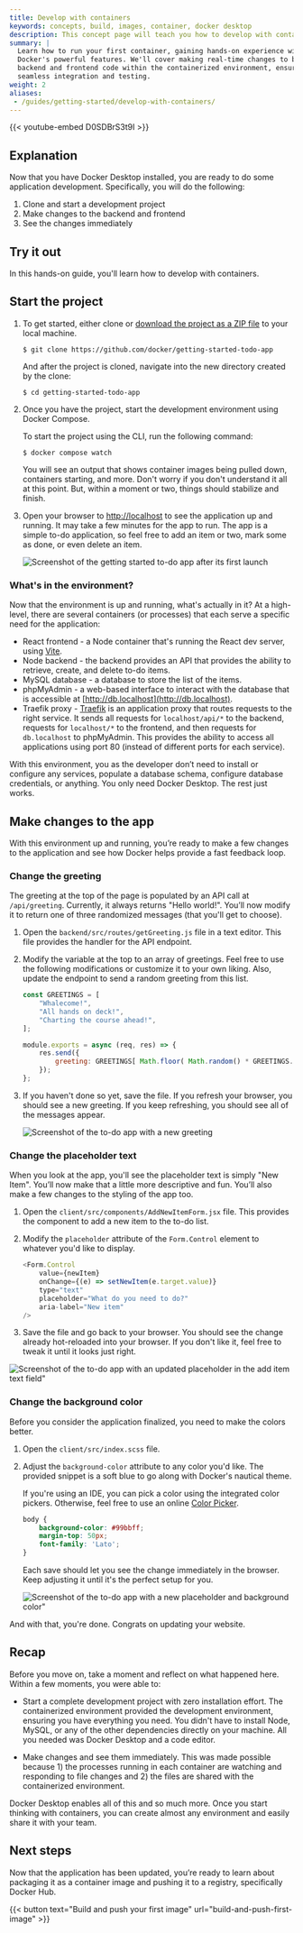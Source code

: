 ```yaml
---
title: Develop with containers
keywords: concepts, build, images, container, docker desktop
description: This concept page will teach you how to develop with containers
summary: |
  Learn how to run your first container, gaining hands-on experience with
  Docker's powerful features. We'll cover making real-time changes to both
  backend and frontend code within the containerized environment, ensuring
  seamless integration and testing.
weight: 2
aliases:
 - /guides/getting-started/develop-with-containers/
---
```


{{< youtube-embed D0SDBrS3t9I >}}

## Explanation

Now that you have Docker Desktop installed, you are ready to do some application development. Specifically, you will do the following:

1. Clone and start a development project
2. Make changes to the backend and frontend
3. See the changes immediately

## Try it out

In this hands-on guide, you'll learn how to develop with containers.


## Start the project

1. To get started, either clone or [download the project as a ZIP file](https://github.com/docker/getting-started-todo-app/archive/refs/heads/main.zip) to your local machine.

    ```console
    $ git clone https://github.com/docker/getting-started-todo-app
    ```

    And after the project is cloned, navigate into the new directory created by the clone:

    ```console
    $ cd getting-started-todo-app
    ```

2. Once you have the project, start the development environment using Docker Compose.


    To start the project using the CLI, run the following command:

   ```console
   $ docker compose watch
   ```

   You will see an output that shows container images being pulled down, containers starting, and more. Don't worry if you don't understand it all at this point. But, within a moment or two, things should stabilize and finish.


3. Open your browser to [http://localhost](http://localhost) to see the application up and running. It may take a few minutes for the app to run. The app is a simple to-do application, so feel free to add an item or two, mark some as done, or even delete an item.

    ![Screenshot of the getting started to-do app after its first launch](images/develop-getting-started-app-first-launch.webp)


### What's in the environment?

Now that the environment is up and running, what's actually in it? At a high-level, there are several containers (or processes) that each serve a specific need for the application:

- React frontend - a Node container that's running the React dev server, using [Vite](https://vitejs.dev/).
- Node backend - the backend provides an API that provides the ability to retrieve, create, and delete to-do items.
- MySQL database - a database to store the list of the items.
- phpMyAdmin - a web-based interface to interact with the database that is accessible at [http://db.localhost](http://db.localhost).
- Traefik proxy - [Traefik](https://traefik.io/traefik/) is an application proxy that routes requests to the right service. It sends all requests for `localhost/api/*` to the backend, requests for `localhost/*` to the frontend, and then requests for `db.localhost` to phpMyAdmin. This provides the ability to access all applications using port 80 (instead of different ports for each service).

With this environment, you as the developer don’t need to install or configure any services, populate a database schema, configure database credentials, or anything. You only need Docker Desktop. The rest just works.


## Make changes to the app

With this environment up and running, you’re ready to make a few changes to the application and see how Docker helps provide a fast feedback loop.

### Change the greeting

The greeting at the top of the page is populated by an API call at `/api/greeting`. Currently, it always returns "Hello world!". You’ll now modify it to return one of three randomized messages (that you'll get to choose).

1. Open the `backend/src/routes/getGreeting.js` file in a text editor. This file provides the handler for the API endpoint.

2. Modify the variable at the top to an array of greetings. Feel free to use the following modifications or customize it to your own liking. Also, update the endpoint to send a random greeting from this list.

    ```js {linenos=table,hl_lines=["1-5",9],linenostart=1}
    const GREETINGS = [
        "Whalecome!",
        "All hands on deck!",
        "Charting the course ahead!",
    ];

    module.exports = async (req, res) => {
        res.send({
            greeting: GREETINGS[ Math.floor( Math.random() * GREETINGS.length )],
        });
    };
    ```

3. If you haven't done so yet, save the file. If you refresh your browser, you should see a new greeting. If you keep refreshing, you should see all of the messages appear.

    ![Screenshot of the to-do app with a new greeting](images/develop-app-with-greetings.webp)


### Change the placeholder text

When you look at the app, you'll see the placeholder text is simply "New Item". You’ll now make that a little more descriptive and fun. You’ll also make a few changes to the styling of the app too.

1. Open the `client/src/components/AddNewItemForm.jsx` file. This provides the component to add a new item to the to-do list.

2. Modify the `placeholder` attribute of the `Form.Control` element to whatever you'd like to display.

    ```js {linenos=table,hl_lines=[5],linenostart=33}
    <Form.Control
        value={newItem}
        onChange={(e) => setNewItem(e.target.value)}
        type="text"
        placeholder="What do you need to do?"
        aria-label="New item"
    />
    ```

3. Save the file and go back to your browser. You should see the change already hot-reloaded into your browser. If you don't like it, feel free to tweak it until it looks just right.

![Screenshot of the to-do app with an updated placeholder in the add item text field"](images/develop-app-with-updated-placeholder.webp)


### Change the background color

Before you consider the application finalized, you need to make the colors better.

1. Open the `client/src/index.scss` file.

2. Adjust the `background-color` attribute to any color you'd like. The provided snippet is a soft blue to go along with Docker's nautical theme.

    If you're using an IDE, you can pick a color using the integrated color pickers. Otherwise, feel free to use an online [Color Picker](https://www.w3schools.com/colors/colors_picker.asp).

    ```css {linenos=table,hl_lines=2,linenostart=3}
    body {
        background-color: #99bbff;
        margin-top: 50px;
        font-family: 'Lato';
    }
    ```

    Each save should let you see the change immediately in the browser. Keep adjusting it until it's the perfect setup for you.


    ![Screenshot of the to-do app with a new placeholder and background color"](images/develop-app-with-updated-client.webp)

And with that, you're done. Congrats on updating your website. 


## Recap

Before you move on, take a moment and reflect on what happened here. Within a few moments, you were able to:

- Start a complete development project with zero installation effort. The containerized environment provided the development environment, ensuring you have everything you need. You didn't have to install Node, MySQL, or any of the other dependencies directly on your machine. All you needed was Docker Desktop and a code editor.

- Make changes and see them immediately. This was made possible because 1) the processes running in each container are watching and responding to file changes and 2) the files are shared with the containerized environment.

Docker Desktop enables all of this and so much more. Once you start thinking with containers, you can create almost any environment and easily share it with your team.

## Next steps

Now that the application has been updated, you’re ready to learn about packaging it as a container image and pushing it to a registry, specifically Docker Hub.

{{< button text="Build and push your first image" url="build-and-push-first-image" >}}


